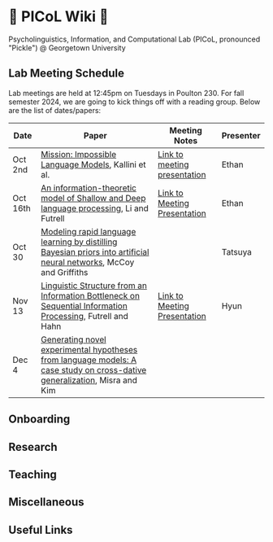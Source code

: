 # 🥒 PICoL Wiki 🥒

Psycholinguistics, Information, and Computational Lab (PICoL, pronounced "Pickle") @ Georgetown University

## Lab Meeting Schedule

Lab meetings are held at 12:45pm on Tuesdays in Poulton 230. For fall semester 2024, we are going to kick things off with a reading group. Below are the list of dates/papers:

| Date    | Paper | Meeting Notes | Presenter| 
| -------- | ------- | ------- | -------- |
| Oct 2nd  | [Mission: Impossible Language Models](https://aclanthology.org/2024.acl-long.787.pdf), Kallini et al. | [Link to meeting presentation](https://docs.google.com/document/d/1z7NfbKq4ckzMlE2vKsh3V0AJzHUj0YjHmOpMbPwNZpg/edit?usp=sharing) | Ethan |
| Oct 16th | [An information-theoretic model of Shallow and Deep language processing](https://escholarship.org/content/qt1fd682nd/qt1fd682nd_noSplash_e733707513b8f4be3d407d3f029acd2b.pdf?t=sev3az), Li and Futrell | [Link to Meeting Presentation](https://docs.google.com/presentation/d/1W6Rm39doNRT2ZW51K9eEpa9QfoyH0OPvd5M2V56DQw4/edit?usp=sharing) | Ethan |
| Oct 30   |  [Modeling rapid language learning by distilling Bayesian priors into artificial neural networks](https://arxiv.org/abs/2305.14701), McCoy and Griffiths  |  | Tatsuya  |
| Nov 13 | [Linguistic Structure from an Information Bottleneck on Sequential Information Processing](https://arxiv.org/abs/2405.12109), Futrell and Hahn | [Link to Meeting Presentation](https://georgetown1-my.sharepoint.com/:p:/g/personal/jm3743_georgetown_edu/EZR_8-TfrUZLjUGxbk0RnhIB22bsCcVp0iFhMdgX6Ei4iw?e=orGG9H)| Hyun |
| Dec 4 | [Generating novel experimental hypotheses from language models: A case study on cross-dative generalization](https://arxiv.org/abs/2408.05086), Misra and Kim | |  |

## Onboarding

## Research

## Teaching

## Miscellaneous

## Useful Links
